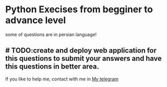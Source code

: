 # Python Execises from begginer to advance level
<p>some of questions are in persian language!
</p>
<h2># TODO:create and deploy web application for this questions to submit your answers and have this questions in better area.</h2>
If you like to help me, contact with me in <a href='https://t.me/Amir_mahdi_kahdouii'>My telegram</a>
